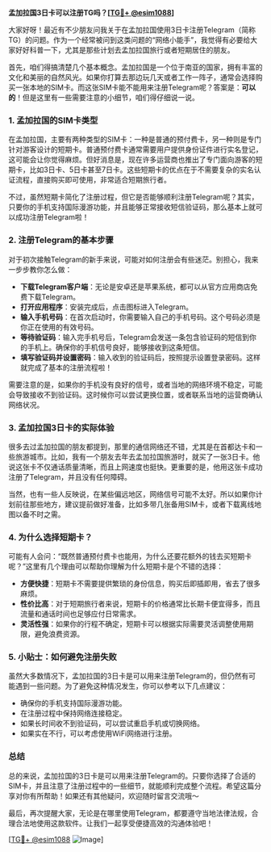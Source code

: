 **孟加拉国3日卡可以注册TG吗？[[TG💪+ @esim1088](https://t.me/s/esim1088)]**

大家好呀！最近有不少朋友问我关于在孟加拉国使用3日卡注册Telegram（简称TG）的问题。作为一个经常被问到这类问题的“网络小能手”，我觉得有必要给大家好好科普一下，尤其是那些计划去孟加拉国旅行或者短期居住的朋友。

首先，咱们得搞清楚几个基本概念。孟加拉国是一个位于南亚的国家，拥有丰富的文化和美丽的自然风光。如果你打算去那边玩几天或者工作一阵子，通常会选择购买一张本地的SIM卡。而这张SIM卡能不能用来注册Telegram呢？答案是：**可以的**！但是这里有一些需要注意的小细节，咱们得仔细说一说。

### 1. 孟加拉国的SIM卡类型

在孟加拉国，主要有两种类型的SIM卡：一种是普通的预付费卡，另一种则是专门针对游客设计的短期卡。普通预付费卡通常需要用户提供身份证件进行实名登记，这可能会让你觉得麻烦。但好消息是，现在许多运营商也推出了专门面向游客的短期卡，比如3日卡、5日卡甚至7日卡。这些短期卡的优点在于不需要复杂的实名认证流程，直接购买即可使用，非常适合短期旅行者。

不过，虽然短期卡简化了注册过程，但它是否能够顺利注册Telegram呢？其实，只要你的手机支持国际漫游功能，并且能够正常接收短信验证码，那么基本上就可以成功注册Telegram啦！

### 2. 注册Telegram的基本步骤

对于初次接触Telegram的新手来说，可能对如何注册会有些迷茫。别担心，我来一步步教你怎么做：

- **下载Telegram客户端**：无论是安卓还是苹果系统，都可以从官方应用商店免费下载Telegram。
- **打开应用程序**：安装完成后，点击图标进入Telegram。
- **输入手机号码**：在首次启动时，你需要输入自己的手机号码。这个号码必须是你正在使用的有效号码。
- **等待验证码**：输入完手机号后，Telegram会发送一条包含验证码的短信到你的手机上。确保你的手机信号良好，能够接收到这条短信。
- **填写验证码并设置密码**：输入收到的验证码后，按照提示设置登录密码。这样就完成了基本的注册流程啦！

需要注意的是，如果你的手机没有良好的信号，或者当地的网络环境不稳定，可能会导致接收不到验证码。这时候你可以尝试更换位置，或者联系当地的运营商确认网络状况。

### 3. 孟加拉国3日卡的实际体验

很多去过孟加拉国的朋友都提到，那里的通信网络还不错，尤其是在首都达卡和一些旅游城市。比如，我有一个朋友去年去孟加拉国旅游时，就买了一张3日卡。他说这张卡不仅通话质量清晰，而且上网速度也挺快。更重要的是，他用这张卡成功注册了Telegram，并且没有任何障碍。

当然，也有一些人反映说，在某些偏远地区，网络信号可能不太好。所以如果你计划前往那些地方，建议提前做好准备，比如多带几张备用SIM卡，或者下载离线地图以备不时之需。

### 4. 为什么选择短期卡？

可能有人会问：“既然普通预付费卡也能用，为什么还要花额外的钱去买短期卡呢？”这里有几个理由可以帮助你理解为什么短期卡是个不错的选择：

- **方便快捷**：短期卡不需要提供繁琐的身份信息，购买后即插即用，省去了很多麻烦。
- **性价比高**：对于短期旅行者来说，短期卡的价格通常比长期卡便宜得多，而且流量和通话时间也足够应付日常需求。
- **灵活性强**：如果你的行程不确定，短期卡可以根据实际需要灵活调整使用期限，避免浪费资源。

### 5. 小贴士：如何避免注册失败

虽然大多数情况下，孟加拉国的3日卡是可以用来注册Telegram的，但仍然有可能遇到一些问题。为了避免这种情况发生，你可以参考以下几点建议：

- 确保你的手机支持国际漫游功能。
- 在注册过程中保持网络连接稳定。
- 如果长时间收不到验证码，可以尝试重启手机或切换网络。
- 如果实在不行，可以考虑使用WiFi网络进行注册。

### 总结

总的来说，孟加拉国的3日卡是可以用来注册Telegram的。只要你选择了合适的SIM卡，并且注意了注册过程中的一些细节，就能顺利完成整个流程。希望这篇分享对你有所帮助！如果还有其他疑问，欢迎随时留言交流哦～

最后，再次提醒大家，无论是在哪里使用Telegram，都要遵守当地法律法规，合理合法地使用这款软件。让我们一起享受便捷高效的沟通体验吧！

[[TG💪+ @esim1088](https://t.me/s/esim1088) ![Image](https://i.postimg.cc/4NQfJmqS/Snipaste-2025-05-13-00-14-12.png)]